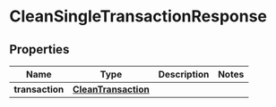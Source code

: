 
# CleanSingleTransactionResponse

## Properties
Name | Type | Description | Notes
------------ | ------------- | ------------- | -------------
**transaction** | [**CleanTransaction**](CleanTransaction.md) |  | 



